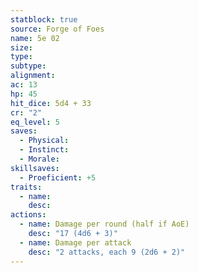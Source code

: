 ```yaml
---
statblock: true
source: Forge of Foes
name: 5e 02
size: 
type: 
subtype: 
alignment: 
ac: 13
hp: 45
hit_dice: 5d4 + 33
cr: "2"
eq_level: 5
saves:
  - Physical: 
  - Instinct: 
  - Morale: 
skillsaves:
  - Proeficient: +5
traits:
  - name: 
    desc: 
actions:
  - name: Damage per round (half if AoE)
    desc: "17 (4d6 + 3)"
  - name: Damage per attack
    desc: "2 attacks, each 9 (2d6 + 2)"
---
```

